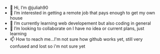 - 👋 Hi, I’m @juliah90
- 👀 I’m interested in getting a remote job that pays enough to get my own house
- 🌱 I’m currently learning web developement but also coding in general
- 💞️ I’m looking to collaborate on I have no idea or current plans, just learning
- 📫 How to reach me...I'm not sure how github works yet, still very confused and lost so i'm not sure yet

<!---
juliah90/juliah90 is a ✨ special ✨ repository because its `README.md` (this file) appears on your GitHub profile.
You can click the Preview link to take a look at your changes.
--->
